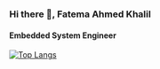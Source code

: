 ### Hi there 👋, Fatema Ahmed Khalil
#### Embedded System Engineer

[![Top Langs](https://github-readme-stats.vercel.app/api/top-langs/?username=FatemaAhmedKhalil)](https://github.com/FatemaAhmedKhalil/github-readme-statstheme=dark)
